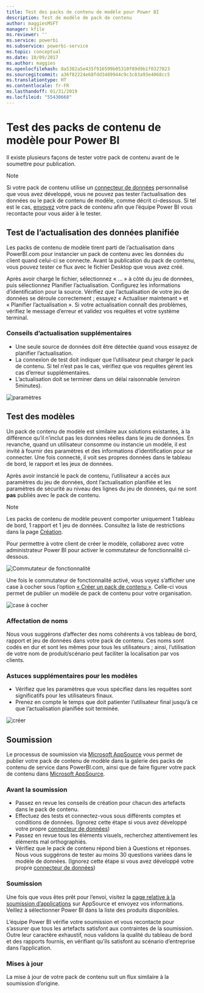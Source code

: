```yaml
---
title: Test des packs de contenu de modèle pour Power BI
description: Test de modèle de pack de contenu
author: maggiesMSFT
manager: kfile
ms.reviewer: ''
ms.service: powerbi
ms.subservice: powerbi-service
ms.topic: conceptual
ms.date: 10/09/2017
ms.author: maggies
ms.openlocfilehash: 8a5382a5e435f916599b05310f89d9b1f0327023
ms.sourcegitcommit: a36f82224e68fdd3489944c9c3c03a93e4068cc5
ms.translationtype: HT
ms.contentlocale: fr-FR
ms.lasthandoff: 01/31/2019
ms.locfileid: "55430668"
---
```

# <a name="testing-template-content-packs-for-power-bi"></a>Test des packs de contenu de modèle pour Power BI
Il existe plusieurs façons de tester votre pack de contenu avant de le soumettre pour publication.  

> [!NOTE]
> Si votre pack de contenu utilise un [connecteur de données](https://aka.ms/DataConnectors) personnalisé que vous avez développé, vous ne pouvez pas tester l’actualisation des données ou le pack de contenu de modèle, comme décrit ci-dessous. Si tel est le cas, [envoyez](#submission) votre pack de contenu afin que l’équipe Power BI vous recontacte pour vous aider à le tester.
> 
> 

## <a name="testing-scheduled-data-refresh"></a>Test de l’actualisation des données planifiée
Les packs de contenu de modèle tirent parti de l’actualisation dans PowerBI.com pour instancier un pack de contenu avec les données du client quand celui-ci se connecte. Avant la publication du pack de contenu, vous pouvez tester ce flux avec le fichier Desktop que vous avez créé.

Après avoir chargé le fichier, sélectionnez « ... » à côté du jeu de données, puis sélectionnez Planifier l’actualisation. Configurez les informations d’identification pour la source. Vérifiez que l’actualisation de votre jeu de données se déroule correctement ; essayez « Actualiser maintenant » et « Planifier l’actualisation ». Si votre actualisation connaît des problèmes, vérifiez le message d’erreur et validez vos requêtes et votre système terminal.

### <a name="additional-refresh-tips"></a>Conseils d’actualisation supplémentaires
* Une seule source de données doit être détectée quand vous essayez de planifier l’actualisation.  
* La connexion de test doit indiquer que l’utilisateur peut charger le pack de contenu. Si tel n’est pas le cas, vérifiez que vos requêtes gèrent les cas d’erreur supplémentaires.  
* L’actualisation doit se terminer dans un délai raisonnable (environ 5minutes).  

![paramètres](media/template-content-pack-testing/scheduledrefresh.png)

<a name="templates"></a>

## <a name="testing-templates"></a>Test des modèles
Un pack de contenu de modèle est similaire aux solutions existantes, à la différence qu’il n’inclut pas les données réelles dans le jeu de données. En revanche, quand un utilisateur consomme ou instancie un modèle, il est invité à fournir des paramètres et des informations d’identification pour se connecter. Une fois connecté, il voit ses propres données dans le tableau de bord, le rapport et les jeux de données. 

Après avoir instancié le pack de contenu, l’utilisateur a accès aux paramètres du jeu de données, dont l’actualisation planifiée et les paramètres de sécurité au niveau des lignes du jeu de données, qui ne sont **pas** publiés avec le pack de contenu.  

> [!NOTE]
> Les packs de contenu de modèle peuvent comporter uniquement 1 tableau de bord, 1 rapport et 1 jeu de données. Consultez la liste de restrictions dans la page [Création](template-content-pack-authoring.md#restrictions). 
> 
> 

Pour permettre à votre client de créer le modèle, collaborez avec votre administrateur Power BI pour activer le commutateur de fonctionnalité ci-dessous. 

![Commutateur de fonctionnalité](media/template-content-pack-testing/featureswitch.png)

Une fois le commutateur de fonctionnalité activé, vous voyez s’afficher une case à cocher sous l’option [« Créer un pack de contenu »](https://app.powerbi.com/groups/me/publish-content/). Celle-ci vous permet de publier un modèle de pack de contenu pour votre organisation. 

![case à cocher](media/template-content-pack-testing/checkbox.png)

### <a name="naming"></a>Affectation de noms
Nous vous suggérons d’affecter des noms cohérents à vos tableau de bord, rapport et jeu de données dans votre pack de contenu. Ces noms sont codés en dur et sont les mêmes pour tous les utilisateurs ; ainsi, l’utilisation de votre nom de produit/scénario peut faciliter la localisation par vos clients.

### <a name="additional-template-tips"></a>Astuces supplémentaires pour les modèles
* Vérifiez que les paramètres que vous spécifiez dans les requêtes sont significatifs pour les utilisateurs finaux.
* Prenez en compte le temps que doit patienter l’utilisateur final jusqu’à ce que l’actualisation planifiée soit terminée.

![créer](media/template-content-pack-testing/createtemplate.png)

<a name="submission"></a>

## <a name="submission"></a>Soumission
Le processus de soumission via [Microsoft AppSource](https://appsource.microsoft.com/partners/list-an-app) vous permet de publier votre pack de contenu de modèle dans la galerie des packs de contenu de service dans PowerBI.com, ainsi que de faire figurer votre pack de contenu dans [Microsoft AppSource](http://appsource.microsoft.com).

### <a name="before-submission"></a>Avant la soumission
* Passez en revue les conseils de création pour chacun des artefacts dans le pack de contenu.
* Effectuez des tests et connectez-vous sous différents comptes et conditions de données. (Ignorez cette étape si vous avez développé votre propre [connecteur de données](https://aka.ms/DataConnectors))
* Passez en revue tous les éléments visuels, recherchez attentivement les éléments mal orthographiés.
* Vérifiez que le pack de contenu répond bien à Questions et réponses. Nous vous suggérons de tester au moins 30 questions variées dans le modèle de données. (Ignorez cette étape si vous avez développé votre propre [connecteur de données](https://aka.ms/DataConnectors))

### <a name="submission"></a>Soumission
Une fois que vous êtes prêt pour l’envoi, visitez la [page relative à la soumission d’applications](https://appsource.microsoft.com/partners/list-an-app) sur AppSource et envoyez vos informations. Veillez à sélectionner Power BI dans la liste des produits disponibles.

L’équipe Power BI vérifie votre soumission et vous recontacte pour s’assurer que tous les artefacts satisfont aux contraintes de la soumission. Outre leur caractère exhaustif, nous validons la qualité du tableau de bord et des rapports fournis, en vérifiant qu’ils satisfont au scénario d’entreprise dans l’application.

### <a name="updates"></a>Mises à jour
La mise à jour de votre pack de contenu suit un flux similaire à la soumission d’origine. 

